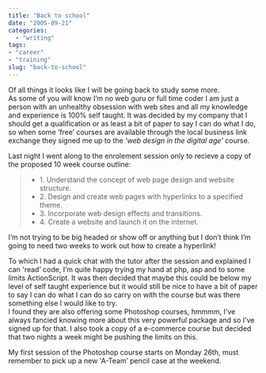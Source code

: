 ```yaml
---
title: "Back to school"
date: "2005-09-21"
categories: 
  - "writing"
tags:
- "career"
- "training"
slug: "back-to-school"
---
```


Of all things it looks like I will be going back to study some more.  
As some of you will know I’m no web guru or full time coder I am just a person with an unhealthy obsession with web sites and all my knowledge and experience is 100% self taught. It was decided by my company that I should get a qualification or as least a bit of paper to say I can do what I do, so when some ‘free’ courses are available through the local business link exchange they signed me up to the _'web design in the digital age’_ course.
  
Last night I went along to the enrolement session only to recieve a copy of the proposed 10 week course outline:

> - 1\. Understand the concept of web page design and website structure.
> - 2\. Design and create web pages with hyperlinks to a specified theme.
> - 3\. Incorporate web design effects and transitions.
> - 4\. Create a website and launch it on the internet.

I’m not trying to be big headed or show off or anything but I don’t think I’m going to need two weeks to work out how to create a hyperlink!
  
To which I had a quick chat with the tutor after the session and explained I can 'read’ code, I’m quite happy trying my hand at php, asp and to some limits ActionScript. It was then decided that maybe this could be below my level of self taught experience but it would still be nice to have a bit of paper to say I can do what I can do so carry on with the course but was there something else I would like to try.  
I found they are also offering some Photoshop courses, hmmmm, I’ve always fancied knowing more about this very powerful package and so I’ve signed up for that. I also took a copy of a e-commerce course but decided that two nights a week might be pushing the limits on this.
  
My first session of the Photoshop course starts on Monday 26th, must remember to pick up a new 'A-Team’ pencil case at the weekend.
